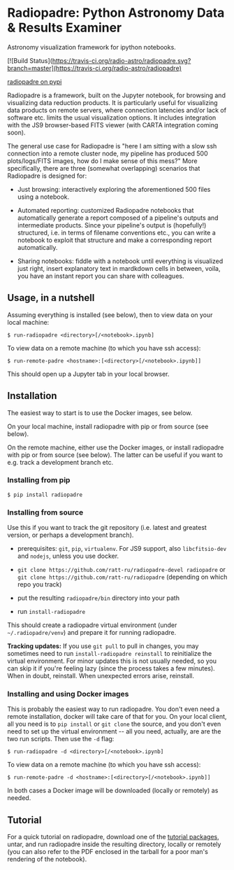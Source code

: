 # Radiopadre: Python Astronomy Data & Results Examiner

Astronomy visualization framework for ipython notebooks.

[![Build Status](https://travis-ci.org/radio-astro/radiopadre.svg?branch=master](https://travis-ci.org/radio-astro/radiopadre)

[radiopadre on pypi](https://pypi.python.org/pypi/radiopadre)

Radiopadre is a framework, built on the Jupyter notebook, for browsing and visualizing data reduction products. It is particularly useful for visualizing data products on remote servers, where connection latencies and/or lack of software etc. limits the usual visualization options. It includes integration with the JS9 browser-based FITS viewer (with CARTA integration coming soon).

The general use case for Radiopadre is "here I am sitting with a slow ssh connection into a remote cluster node, my pipeline has produced 500 plots/logs/FITS images, how do I make sense of this mess?" More specifically, there are three (somewhat overlapping) scenarios that Radiopadre is designed for:

* Just browsing: interactively exploring the aforementioned 500 files using a notebook.

* Automated reporting: customized Radiopadre notebooks that automatically generate a report composed of a pipeline's outputs and intermediate products. Since your pipeline's output is (hopefully!) structured, i.e. in terms of filename conventions etc., you can write a notebook to exploit that structure and make a corresponding report automatically.

* Sharing notebooks: fiddle with a notebook until everything is visualized just right, insert explanatory text in mardkdown cells in between, voila, you have an instant report you can share with colleagues.

## Usage, in a nutshell

Assuming everything is installed (see below), then to view data on your local machine:

```
$ run-radiopadre <directory>[/<notebook>.ipynb]
```

To view data on a remote machine (to which you have ssh access):

```
$ run-remote-padre <hostname>:[<directory>[/<notebook>.ipynb]]
```

This should open up a Jupyter tab in your local browser.

## Installation

The easiest way to start is to use the Docker images, see below.

On your local machine, install radiopadre with pip or from source (see below).

On the remote machine, either use the Docker images, or install radiopadre with pip 
or from source (see below). The latter can be useful if you want to e.g. 
track a development branch etc.

### Installing from pip

```
$ pip install radiopadre
```

### Installing from source

Use this if you want to track the git repository (i.e. latest and greatest version, or perhaps a development branch).

* prerequisites: ``git``, ``pip``, ``virtualenv``. For JS9 support, 
also ``libcfitsio-dev`` and ``nodejs``, unless you use docker. 

* ``git clone https://github.com/ratt-ru/radiopadre-devel radiopadre`` or ``git clone https://github.com/ratt-ru/radiopadre`` (depending on which repo you track)

* put the resulting ``radiopadre/bin`` directory into your path

* run ``install-radiopadre``

This should create a radiopadre virtual environment (under ``~/.radiopadre/venv``) and prepare it for running radiopadre.

**Tracking updates:** If you use ``git pull`` to pull in changes, you may sometimes need to run ``install-radiopadre reinstall`` to reinitialize the virtual environment. For minor updates this is not usually needed, so you can skip it if you're feeling lazy (since the process takes a few minutes). When in doubt, reinstall. When unexpected errors arise, reinstall.


### Installing and using Docker images

This is probably the easiest way to run radiopadre. You don't even need a remote installation,
docker will take care of that for you. On your local client, all you need is to 
``pip install`` or ``git clone`` the source, and you don't even need to set up the virtual 
environment -- all you need, actually, are are the two run scripts. Then use the ``-d`` flag:

```
$ run-radiopadre -d <directory>[/<notebook>.ipynb]
```

To view data on a remote machine (to which you have ssh access):

```
$ run-remote-padre -d <hostname>:[<directory>[/<notebook>.ipynb]]
```

In both cases a Docker image will be downloaded (locally or remotely) as needed.

## Tutorial

For a quick tutorial on radiopadre, download one of the 
[tutorial packages](https://www.dropbox.com/sh/be4pc23rsavj67s/AAB2Ejv8cLsVT8wj60DiqS8Ya?dl=0), 
untar, and run radiopadre inside the resulting directory, locally or remotely (you can also refer to the PDF 
enclosed in the tarball for a poor man's rendering of the notebook).
